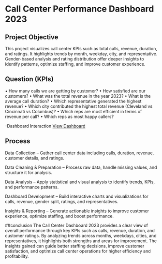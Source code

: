 # Call Center Performance Dashboard 2023
## Project Objective
This project visualizes call center KPIs such as total calls, revenue, duration, and ratings. It highlights trends by month, weekday, city, and representative. Gender-based analysis and rating distribution offer deeper insights to identify patterns, optimize staffing, and improve customer experience.

## Question (KPIs)
•	How many calls we are getting by customer?
•	How satisfied are our customers?
•	What was the total revenue in the year 2023?
•	What is the average call duration?
•	Which representative generated the highest revenue?
•	Which city contributed the highest total revenue (Cleveland vs Cincinnati vs Columbus)?
•	Which reps are most efficient in terms of revenue per call?
•	Which reps as most happy callers?

-Dashboard Interaction <a href="https://github.com/Abishek1699/data_analysis_Dashboard/blob/main/call_report_screenshot.png">View Dashboard</a>

## Process 
Data Collection – Gather call center data including calls, duration, revenue, customer details, and ratings.

Data Cleaning & Preparation – Process raw data, handle missing values, and structure it for analysis.

Data Analysis – Apply statistical and visual analysis to identify trends, KPIs, and performance patterns.

Dashboard Development – Build interactive charts and visualizations for calls, revenue, gender split, ratings, and representatives.

Insights & Reporting – Generate actionable insights to improve customer experience, optimize staffing, and boost performance.

##conclusion
The Call Center Dashboard 2023 provides a clear view of overall performance through key KPIs such as calls, revenue, duration, and customer ratings. By analyzing trends across months, weekdays, cities, and representatives, it highlights both strengths and areas for improvement. The insights gained can guide better staffing decisions, improve customer satisfaction, and optimize call center operations for higher efficiency and profitability.

